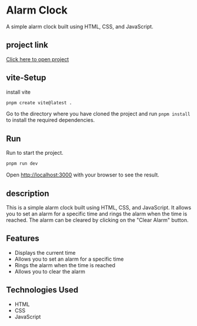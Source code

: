 # Alarm Clock

A simple alarm clock built using HTML, CSS, and JavaScript.

## project link 

[Click here to open project](https://alarm-clock-9z6.pages.dev/)

## vite-Setup

install vite

```bash
pnpm create vite@latest .
```


Go to the directory where you have cloned the project and run `pnpm install` to install the required dependencies.

## Run

Run to start the project.

```bash
pnpm run dev
```

Open [http://localhost:3000](http://localhost:3000) with your browser to see the result.

## description

This is a simple alarm clock built using HTML, CSS, and JavaScript. It allows you to set an alarm for a specific time and rings the alarm when the time is reached. The alarm can be cleared by clicking on the "Clear Alarm" button.

## Features

- Displays the current time
- Allows you to set an alarm for a specific time
- Rings the alarm when the time is reached
- Allows you to clear the alarm

## Technologies Used

- HTML
- CSS
- JavaScript

